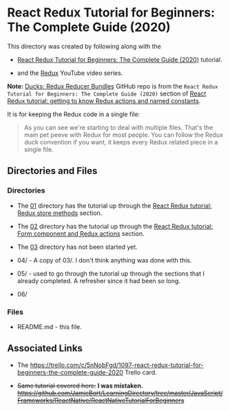 # React Redux Tutorial for Beginners: The Complete Guide (2020)

This directory was created by following along with the 

* [React Redux Tutorial for Beginners: The Complete Guide (2020)](https://www.valentinog.com/blog/redux/) tutorial.

* and the [Redux](https://www.youtube.com/playlist?list=PLfNd7po_IV0GTfQb8RJirrt83BFMF-Lj0) YouTube video series.

**Note:** [Ducks: Redux Reducer Bundles](https://github.com/erikras/ducks-modular-redux) GitHub repo is from the `React Redux Tutorial for Beginners: The Complete Guide (2020)` section of [React Redux tutorial: getting to know Redux actions and named constants](https://www.valentinog.com/blog/redux/#react-redux-tutorial-getting-to-know-redux-actions-and-named-constants).

It is for keeping the Redux code in a single file:
>As you can see we're starting to deal with multiple files. That's the main pet peeve with Redux for most people. You can follow the Redux duck convention if you want, it keeps every Redux related piece in a single file.




## Directories and Files
### Directories
* The [01](https://github.com/JamieBort/LearningDirectory/tree/master/JavaScript/Libraries/Redux/ReactReduxTutorialforBeginnersTheCompleteGuide2020/01) directory has the tutorial up through the [React Redux tutorial: Redux store methods](https://www.valentinog.com/blog/redux/#react-redux-tutorial-redux-store-methods) section.

* The [02](https://github.com/JamieBort/LearningDirectory/tree/master/JavaScript/Libraries/Redux/ReactReduxTutorialforBeginnersTheCompleteGuide2020/02) directory has the tutorial up through the [React Redux tutorial: Form component and Redux actions](https://www.valentinog.com/blog/redux/#react-redux-tutorial-form-component-and-redux-actions) section.

* The [03](https://github.com/JamieBort/LearningDirectory/tree/master/JavaScript/Libraries/Redux/ReactReduxTutorialforBeginnersTheCompleteGuide2020/03) directory has not been started yet.

* 04/ - A copy of 03/. I don't think anything was done with this.

* 05/ - used to go through the tutorial up through the sections that I already completed. A refresher since it had been so long.

* 06/

### Files
* README.md - this file.

## Associated Links

* The https://trello.com/c/5nNobFgd/1097-react-redux-tutorial-for-beginners-the-complete-guide-2020 Trello card.

* ~~Same tutorial covered here:~~ **I was mistaken.**
~~https://github.com/JamieBort/LearningDirectory/tree/master/JavaScript/Frameworks/ReactNative/ReactNativeTutorialForBeginners~~ 